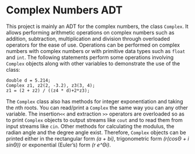 # Complex Numbers ADT
 
This project is mainly an ADT for the complex numbers, the class ```Complex```. It allows performing arithmetic operations on complex numbers such as addition, subtraction, multiplication and division through overloaded operators for the ease of use. Operations can be performed on complex numbers with complex numbers or with primitive data types such as ```float``` and ```int```. 
The following statements perform some operations involving ```Complex``` objects along with other variables to demonstrate the use of the class:
```
double d = 5.214;
Complex z1, z2(2, -3.2), z3(3, 4);
z1 = (2 + z2) / ((z4 * d)+2*z3);
```
The ```Complex``` class also has methods for integer exponentiation and taking the *n*th roots. You can read/print a ```Complex``` the same way you can any other variable. The insertion```<<``` and extraction ```>>``` operators are overloaded so as to print ```Complex``` objects to output streams like ```cout``` and to read them from input streams like ```cin```. Other methods for calculating the modulus, the radian angle and the degree angle exist. Therefore, ```Complex``` objects can be printed either in the rectangular form *(a + bi)*, trigonometric form *(r(cosΘ + i sinΘ))* or exponential (Euler’s) form *(r e^Θi)*.
